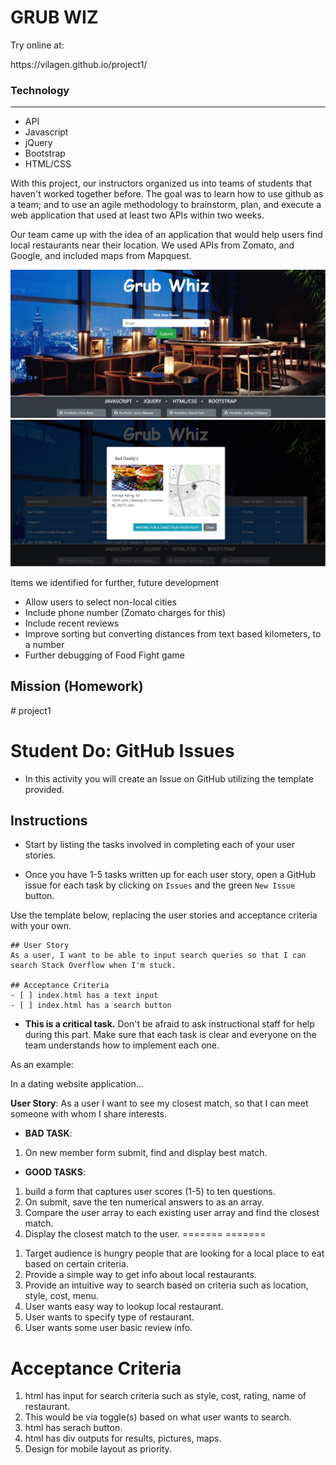 <h1>GRUB WIZ</h1>

<p>Try online at:</p>
https://vilagen.github.io/project1/

<h3>Technology</h3>
<hr>
<ul>
    <li>API</li>
    <li>Javascript</li>
    <li>jQuery</li>
    <li>Bootstrap</li>
    <li>HTML/CSS</li>    
</ul>

<p>With this project, our instructors organized us into teams of students that haven't worked together before. The goal was to learn how to use github as a team; and to use an agile methodology to brainstorm, plan, and execute a web application that used at least two APIs within two weeks.</p>

<p>Our team came up with the idea of an application that would help users find local restaurants near their location. We used APIs from Zomato, and Google, and included maps from Mapquest.</p>

![](assets/images/demo/main.jpg)
![](assets/images/demo/detail.jpg)

<p>Items we identified for further, future development</p>
<ul>
    <li>Allow users to select non-local cities</li>
    <li>Include phone number (Zomato charges for this)</li>
    <li>Include recent reviews</li>
    <li>Improve sorting but converting distances from text based kilometers, to a number</li>
    <li>Further debugging of Food Fight game</li>
</ul>


<h2>Mission (Homework)</h2> 
# project1

# Student Do: GitHub Issues

* In this activity you will create an Issue on GitHub utilizing the template provided.

## Instructions

* Start by listing the tasks involved in completing each of your user stories.

* Once you have 1-5 tasks written up for each user story, open a GitHub issue for each task by clicking on `Issues` and the green `New Issue` button.

Use the template below, replacing the user stories and acceptance criteria with your own.

```
## User Story
As a user, I want to be able to input search queries so that I can search Stack Overflow when I'm stuck.

## Acceptance Criteria
- [ ] index.html has a text input
- [ ] index.html has a search button
```

* **This is a critical task.** Don't be afraid to ask instructional staff for help during this part. Make sure that each task is clear and everyone on the team understands how to implement each one. 

As an example:

In a dating website application...

**User Story**: As a user I want to see my closest match, so that I can meet someone with whom I share interests.

* **BAD TASK**: 
1. On new member form submit, find and display best match.

* **GOOD TASKS**: 
1. build a form that captures user scores (1-5) to ten questions. 
2. On submit, save the ten numerical answers to as an array.
3. Compare the user array to each existing user array and find the closest match.
4. Display the closest match to the user.
=======
=======
<ol>
    <li>Target audience is hungry people that are looking for a local place to eat based on certain criteria.</li>
    <li>Provide a simple way to get info about local restaurants.</li>
    <li>Provide an intuitive way to search based on criteria such as location, style, cost, menu.</li>
    <li>User wants easy way to lookup local restaurant.</li>
    <li>User wants to specify type of restaurant.</li>
    <li>User wants some user basic review info.</li>
</ol>
  
# Acceptance Criteria
<ol>
    <li>html has input for search criteria such as style, cost, rating, name of restaurant.</li>
    <li>This would be via toggle(s) based on what user wants to search.</li>
    <li>html has serach button.</li>
    <li>html has div outputs for results, pictures, maps.</li>
    <li>Design for mobile layout as priority. </li>
</ol>

